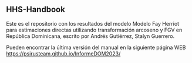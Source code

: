 ## HHS-Handbook
Este es el repositorio con los resultados del modelo Modelo Fay Herriot para estimaciones directas utilizando  transformación arcoseno y FGV  en República Dominicana, escrito por Andrés Gutiérrez, Stalyn Guerrero.

Pueden encontrar la última versión del manual en la siguiente página WEB 
https://psirusteam.github.io/InformeDOM2023/
